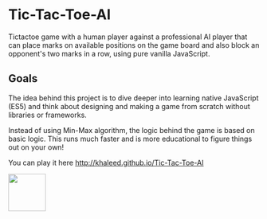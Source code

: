 Tic-Tac-Toe-AI
==============

Tictactoe game with a human player against a professional AI player that can place marks on available positions on the game board and also block an opponent's two marks in a row, using pure vanilla JavaScript.  

## Goals

The idea behind this project is to dive deeper into learning native JavaScript (ES5) and think about designing and making a game from scratch without libraries or frameworks. 

Instead of using Min-Max algorithm, the logic behind the game is based on basic logic. This runs much faster and is more educational to figure things out on your own! 

You can play it here http://khaleed.github.io/Tic-Tac-Toe-AI

<a href='http://www.recurse.com' title='Made with love at the Recurse Center'><img src='https://cloud.githubusercontent.com/assets/2883345/11322975/9e575dce-910b-11e5-9f47-1fb1b530a4bd.png' height='75px'/></a>